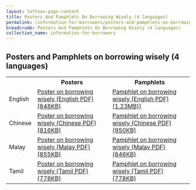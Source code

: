 ```yaml
---
layout: leftnav-page-content
title: Posters And Pamphlets On Borrowing Wisely (4 languages)
permalink: /information-for-borrowers/posters-and-pamphlets-on-borrowing-wisely/
breadcrumb: Posters And Pamphlets On Borrowing Wisely (4 languages)
collection_name: information-for-borrowers
---
```


Posters and Pamphlets on borrowing wisely (4 languages)
---

<table>
  <tr>
    <th></th>
    <th>Posters</th>
    <th>Pamphlets</th>
  </tr>
   <tr>
    <td>English</td>
    <td>
       <a href="/files/PosteronborrowingwiselyEnglish.pdf" target="_blank">Poster on borrowing wisely (English PDF) (848KB)</a>
    </td>
    <td>
      <a href="/files/PamphletonborrowingwiselyEnglish.pdf" target="_blank">Pamphlet on borrowing wisely (English PDF) (1.23MB))</a>
    </td>
  </tr>
   <tr>
    <td>Chinese</td>
    <td>
      <a href="/files/PosteronborrowingwiselyChinese.pdf" target="_blank">Poster on borrowing wisely (Chinese PDF) (816KB)</a>
    </td>
    <td>
      <a href="/files/PamphletonborrowingwiselyChinese.pdf" target="_blank">Pamphlet on borrowing wisely (Chinese PDF) (950KB)</a>
    </td>
  </tr>
  <tr>
    <td>Malay</td>
    <td>
      <a href="/files/PosteronborrowingwiselyMalay.pdf" target="_blank">Poster on borrowing wisely (Malay PDF) (855KB)</a>
    </td>
    <td>
      <a href="/files/PamphletonborrowingwiselyMalay.pdf" target="_blank">Pamphlet on borrowing wisely (Malay PDF) (846KB)</a>
    </td>
  </tr>
  <tr>
    <td>Tamil</td>
    <td>
      <a href="/files/PosteronborrowingwiselyTamil.pdf" target="_blank">Poster on borrowing wisely (Tamil PDF) (778KB)</a>
    </td>
    <td>
      <a href="/files/PamphletonborrowingwiselyTamil.pdf" target="_blank">Pamphlet on borrowing wisely (Tamil PDF) (778KB)</a>
    </td>
  </tr>
</table>


